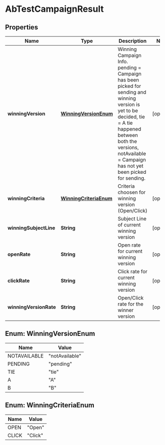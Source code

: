 
# AbTestCampaignResult

## Properties
Name | Type | Description | Notes
------------ | ------------- | ------------- | -------------
**winningVersion** | [**WinningVersionEnum**](#WinningVersionEnum) | Winning Campaign Info. pending &#x3D; Campaign has been picked for sending and winning version is yet to be decided, tie &#x3D; A tie happened between both the versions, notAvailable &#x3D; Campaign has not yet been picked for sending. |  [optional]
**winningCriteria** | [**WinningCriteriaEnum**](#WinningCriteriaEnum) | Criteria choosen for winning version (Open/Click) |  [optional]
**winningSubjectLine** | **String** | Subject Line of current winning version |  [optional]
**openRate** | **String** | Open rate for current winning version |  [optional]
**clickRate** | **String** | Click rate for current winning version |  [optional]
**winningVersionRate** | **String** | Open/Click rate for the winner version |  [optional]


<a name="WinningVersionEnum"></a>
## Enum: WinningVersionEnum
Name | Value
---- | -----
NOTAVAILABLE | &quot;notAvailable&quot;
PENDING | &quot;pending&quot;
TIE | &quot;tie&quot;
A | &quot;A&quot;
B | &quot;B&quot;


<a name="WinningCriteriaEnum"></a>
## Enum: WinningCriteriaEnum
Name | Value
---- | -----
OPEN | &quot;Open&quot;
CLICK | &quot;Click&quot;



